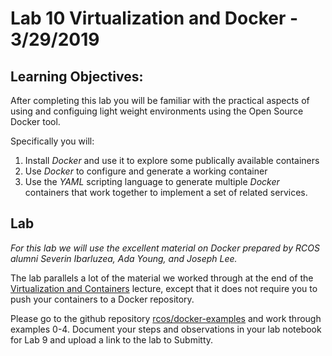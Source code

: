 # Lab 10 Virtualization and Docker - 3/29/2019



## Learning Objectives:

After completing this lab you will be familiar with the practical aspects of using and configuing light weight environments using the Open Source Docker tool.

Specifically you will:

1. Install *Docker* and use it to explore some publically available containers
2. Use *Docker* to configure and generate a working container
3. Use the *YAML* scripting language to generate multiple *Docker* containers that work together to implement a set of related services.

## Lab

_For this lab we will use the excellent material on Docker prepared by RCOS alumni Severin Ibarluzea, Ada Young, and Joseph Lee._

The lab parallels a lot of the material we worked through at the end of the [Virtualization and Containers](https://github.com/rcos/CSCI-4961-01-Summer-2018/tree/master/HTML%20Lectures/Virtualization_Lecture) lecture, except that it does not require you to push your containers to a Docker repository.

Please go to the github repository [rcos/docker-examples](https://github.com/rcos/docker-examples) and work through examples 0-4. Document your steps and observations in your lab notebook for Lab 9 and upload a link to the lab to Submitty.

